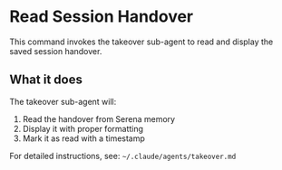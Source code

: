 # Read Session Handover

This command invokes the takeover sub-agent to read and display the saved session handover.

## What it does

The takeover sub-agent will:

1. Read the handover from Serena memory
2. Display it with proper formatting
3. Mark it as read with a timestamp

For detailed instructions, see: `~/.claude/agents/takeover.md`

